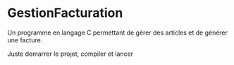 # GestionFacturation
Un programme en langage C permettant de gérer des articles et de générer une facture.

Juste demarrer le projet, compiler et lancer
